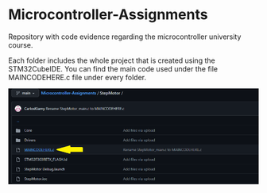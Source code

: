 # Microcontroller-Assignments
Repository with code evidence regarding the microcontroller university course.

Each folder includes the whole project that is created using the STM32CubeIDE. You can find the main code used under the file MAINCODEHERE.c file under every folder.

![maincode](https://github.com/CarlosKiamy/Microcontroller-Assignments/blob/main/img/maincodehere.png)
